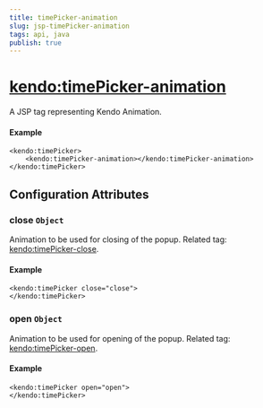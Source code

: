 ```yaml
---
title: timePicker-animation
slug: jsp-timePicker-animation
tags: api, java
publish: true
---
```


# <kendo:timePicker-animation>
A JSP tag representing Kendo Animation.

#### Example
    <kendo:timePicker>
        <kendo:timePicker-animation></kendo:timePicker-animation>
    </kendo:timePicker>


## Configuration Attributes


### close `Object`

Animation to be used for closing of the popup. Related tag: [<kendo:timePicker-close>](#kendo-timePicker-close). 

#### Example
    <kendo:timePicker close="close">
    </kendo:timePicker>



### open `Object`

Animation to be used for opening of the popup. Related tag: [<kendo:timePicker-open>](#kendo-timePicker-open). 

#### Example
    <kendo:timePicker open="open">
    </kendo:timePicker>


